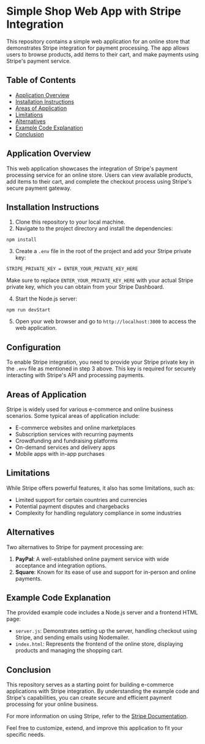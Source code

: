 # Simple Shop Web App with Stripe Integration

This repository contains a simple web application for an online store that demonstrates Stripe integration for payment processing. The app allows users to browse products, add items to their cart, and make payments using Stripe's payment service.

## Table of Contents

- [Application Overview](#application-overview)
- [Installation Instructions](#installation-instructions)
- [Areas of Application](#areas-of-application)
- [Limitations](#limitations)
- [Alternatives](#alternatives)
- [Example Code Explanation](#example-code-explanation)
- [Conclusion](#conclusion)

## Application Overview

This web application showcases the integration of Stripe's payment processing service for an online store. Users can view available products, add items to their cart, and complete the checkout process using Stripe's secure payment gateway.

## Installation Instructions

1. Clone this repository to your local machine.
2. Navigate to the project directory and install the dependencies:
```
npm install
```
3. Create a `.env` file in the root of the project and add your Stripe private key:
```
STRIPE_PRIVATE_KEY = ENTER_YOUR_PRIVATE_KEY_HERE
```
Make sure to replace `ENTER_YOUR_PRIVATE_KEY_HERE` with your actual Stripe private key, which you can obtain from your Stripe Dashboard.

4. Start the Node.js server:
   
```
npm run devStart
```

5. Open your web browser and go to `http://localhost:3000` to access the web application.

## Configuration

To enable Stripe integration, you need to provide your Stripe private key in the `.env` file as mentioned in step 3 above. This key is required for securely interacting with Stripe's API and processing payments.

## Areas of Application

Stripe is widely used for various e-commerce and online business scenarios. Some typical areas of application include:
- E-commerce websites and online marketplaces
- Subscription services with recurring payments
- Crowdfunding and fundraising platforms
- On-demand services and delivery apps
- Mobile apps with in-app purchases

## Limitations

While Stripe offers powerful features, it also has some limitations, such as:
- Limited support for certain countries and currencies
- Potential payment disputes and chargebacks
- Complexity for handling regulatory compliance in some industries

## Alternatives

Two alternatives to Stripe for payment processing are:
1. **PayPal**: A well-established online payment service with wide acceptance and integration options.
2. **Square**: Known for its ease of use and support for in-person and online payments.

## Example Code Explanation

The provided example code includes a Node.js server and a frontend HTML page:
- `server.js`: Demonstrates setting up the server, handling checkout using Stripe, and sending emails using Nodemailer.
- `index.html`: Represents the frontend of the online store, displaying products and managing the shopping cart.

## Conclusion

This repository serves as a starting point for building e-commerce applications with Stripe integration. By understanding the example code and Stripe's capabilities, you can create secure and efficient payment processing for your online business.

For more information on using Stripe, refer to the [Stripe Documentation](https://stripe.com/docs).

Feel free to customize, extend, and improve this application to fit your specific needs.
